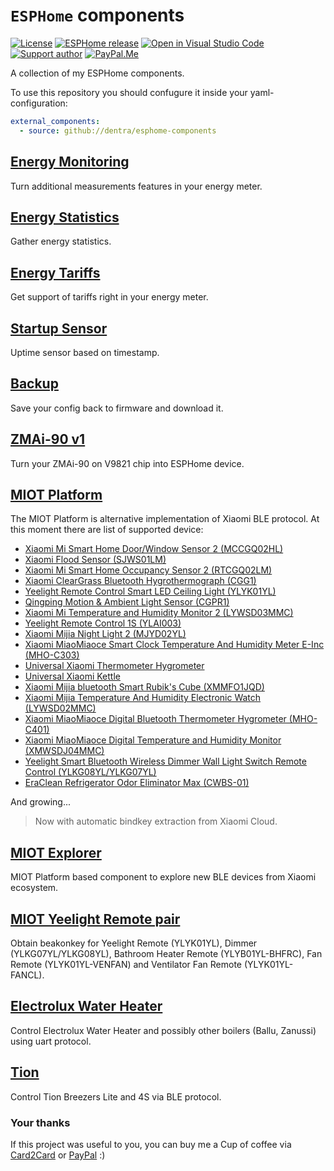 # `ESPHome` components

[![License][license-shield]][license]
[![ESPHome release][esphome-release-shield]][esphome-release]
[![Open in Visual Studio Code][open-in-vscode-shield]][open-in-vscode]
[![Support author][donate-me-shield]][donate-me]
[![PayPal.Me][paypal-me-shield]][paypal-me]

[license-shield]: https://img.shields.io/static/v1?label=License&message=MIT&color=orange&logo=license
[license]: https://opensource.org/licenses/MIT

[esphome-release-shield]: https://img.shields.io/static/v1?label=ESPHome&message=2022.5.0&color=green&logo=esphome
[esphome-release]: https://GitHub.com/esphome/esphome/releases/

[open-in-vscode-shield]: https://img.shields.io/static/v1?label=+&message=Open+in+VSCode&color=blue&logo=visualstudiocode
[open-in-vscode]: https://open.vscode.dev/dentra/esphome-components

[donate-me-shield]: https://img.shields.io/static/v1?label=+&message=Donate
[donate-me]: https://www.tinkoff.ru/cf/3dZPaLYDBAI

[paypal-me-shield]: https://img.shields.io/static/v1?label=+&message=PayPal.Me&logo=paypal
[paypal-me]: https://paypal.me/dentra0


A collection of my ESPHome components.

To use this repository you should confugure it inside your yaml-configuration:
```yaml
external_components:
  - source: github://dentra/esphome-components
```

## [Energy Monitoring](components/energy_monitoring/)
Turn additional measurements features in your energy meter.

## [Energy Statistics](components/energy_statistics/)
Gather energy statistics.

## [Energy Tariffs](components/energy_tariffs/)
Get support of tariffs right in your energy meter.

## [Startup Sensor](components/startup/)
Uptime sensor based on timestamp.

## [Backup](components/backup/)
Save your config back to firmware and download it.

## [ZMAi-90 v1](components/zmai90v1/)
Turn your ZMAi-90 on V9821 chip into ESPHome device.

## [MIOT Platform](components/miot/)
The MIOT Platform is alternative implementation of Xiaomi BLE protocol.
At this moment there are list of supported device:
 * [Xiaomi Mi Smart Home Door/Window Sensor 2 (MCCGQ02HL)](components/miot_mccgq02hl/)
 * [Xiaomi Flood Sensor (SJWS01LM)](components/miot_sjws01lm/)
 * [Xiaomi Mi Smart Home Occupancy Sensor 2 (RTCGQ02LM)](components/miot_rtcgq02lm/)
 * [Xiaomi ClearGrass Bluetooth Hygrothermograph (CGG1)](components/miot_cgg1/)
 * [Yeelight Remote Control Smart LED Ceiling Light (YLYK01YL)](components/miot_ylyk01yl/)
 * [Qingping Motion & Ambient Light Sensor (CGPR1)](components/miot_cgpr1/)
 * [Xiaomi Mi Temperature and Humidity Monitor 2 (LYWSD03MMC)](components/miot_lywsd03mmc/)
 * [Yeelight Remote Control 1S (YLAI003)](components/miot_ylai003/)
 * [Xiaomi Mijia Night Light 2 (MJYD02YL)](components/miot_mjyd02yla/)
 * [Xiaomi MiaoMiaoce Smart Clock Temperature And Humidity Meter E-Inc (MHO-C303)](components/miot_mhoc303/)
 * [Universal Xiaomi Thermometer Hygrometer](components/miot_thermogigro/)
 * [Universal Xiaomi Kettle](components/miot_kettle/)
 * [Xiaomi Mijia bluetooth Smart Rubik's Cube (XMMFO1JQD)](components/miot_xmmfo1jqd/)
 * [Xiaomi Mijia Temperature And Humidity Electronic Watch (LYWSD02MMC)](components/miot_thermogigro/)
 * [Xiaomi MiaoMiaoce Digital Bluetooth Thermometer Hygrometer (MHO-C401)](components/miot_thermogigro/)
 * [Xiaomi MiaoMiaoce Digital Temperature and Humidity Monitor (XMWSDJ04MMC)](components/miot_thermogigro/)
 * [Yeelight Smart Bluetooth Wireless Dimmer Wall Light Switch Remote Control (YLKG08YL/YLKG07YL)](components/miot_ylkg0xyl/)
 * [EraClean Refrigerator Odor Eliminator Max (CWBS-01)](components/miot_cwbs01/)

And growing...

> Now with automatic bindkey extraction from Xiaomi Cloud.

## [MIOT Explorer](components/miot_explorer/)
MIOT Platform based component to explore new BLE devices from Xiaomi ecosystem.

## [MIOT Yeelight Remote pair](components/miot_ylxx0xyl_pair/)
Obtain beakonkey for Yeelight Remote (YLYK01YL), Dimmer (YLKG07YL/YLKG08YL), Bathroom Heater Remote (YLYB01YL-BHFRC), Fan Remote (YLYK01YL-VENFAN) and Ventilator Fan Remote (YLYK01YL-FANCL).

## [Electrolux Water Heater](https://github.com/dentra/esphome-ewh)
Control Electrolux Water Heater and possibly other boilers (Ballu, Zanussi) using uart protocol.

## [Tion](https://github.com/dentra/esphome-tion)
Control Tion Breezers Lite and 4S via BLE protocol.

### Your thanks
If this project was useful to you, you can buy me a Cup of coffee via
[Card2Card](https://www.tinkoff.ru/cf/3dZPaLYDBAI) or [PayPal](https://paypal.me/dentra0) :)
